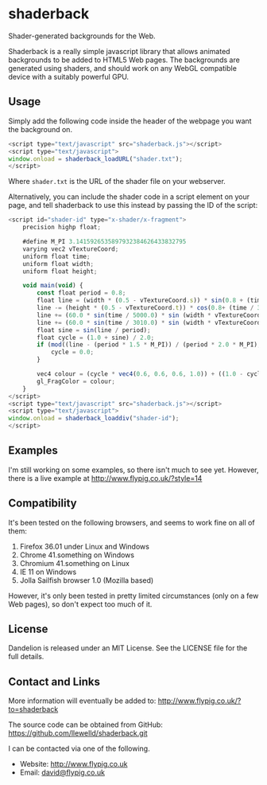 # shaderback
Shader-generated backgrounds for the Web.

Shaderback is a really simple javascript library that allows animated backgrounds to be added to HTML5 Web pages. The backgrounds are generated using shaders, and should work on any WebGL compatible device with a suitably powerful GPU.

## Usage

Simply add the following code inside the header of the webpage you want the background on.

```JavaScript
<script type="text/javascript" src="shaderback.js"></script>
<script type="text/javascript">
window.onload = shaderback_loadURL("shader.txt");
</script>
```

Where `shader.txt` is the URL of the shader file on your webserver.

Alternatively, you can include the shader code in a script element on your page, and tell shaderback to use this instead by passing the ID of the script:

```JavaScript
<script id="shader-id" type="x-shader/x-fragment">
	precision highp float;

	#define M_PI 3.1415926535897932384626433832795
	varying vec2 vTextureCoord;
	uniform float time;
	uniform float width;
	uniform float height;

	void main(void) {
		const float period = 0.8;
		float line = (width * (0.5 - vTextureCoord.s)) * sin(0.8 + (time / 30000.0));
		line -= (height * (0.5 - vTextureCoord.t)) * cos(0.8+ (time / 30000.0));
		line += (60.0 * sin(time / 5000.0) * sin (width * vTextureCoord.s / 401.0)) * (sin(time / 3500.0) * sin (width * vTextureCoord.s / 77.0));
		line += (60.0 * sin(time / 3010.0) * sin (width * vTextureCoord.s / 501.0)) * (sin(time / 4000.0) * sin (width * vTextureCoord.s / 53.0));
		float sine = sin(line / period);
		float cycle = (1.0 + sine) / 2.0;
		if (mod((line - (period * 1.5 * M_PI)) / (period * 2.0 * M_PI), 4.0) < 3.0) {
			cycle = 0.0;
		}

		vec4 colour = (cycle * vec4(0.6, 0.6, 0.6, 1.0)) + ((1.0 - cycle) * vec4(0.9, 0.9, 0.9, 1.0));
		gl_FragColor = colour;
	}
</script>
<script type="text/javascript" src="shaderback.js"></script>
<script type="text/javascript">
window.onload = shaderback_loaddiv("shader-id");
</script>
```

## Examples

I'm still working on some examples, so there isn't much to see yet. However, there is a live example at http://www.flypig.co.uk/?style=14

## Compatibility
It's been tested on the following browsers, and seems to work fine on all of them:

1. Firefox 36.01 under Linux and Windows
1. Chrome 41.something on Windows
1. Chromium 41.something on Linux
1. IE 11 on Windows
1. Jolla Sailfish browser 1.0 (Mozilla based) 

However, it's only been tested in pretty limited circumstances (only on a few Web pages), so don't expect too much of it.

## License

Dandelion is released under an MIT License. See the LICENSE file for the full details.

## Contact and Links

More information will eventually be added to: http://www.flypig.co.uk/?to=shaderback

The source code can be obtained from GitHub: https://github.com/llewelld/shaderback.git

I can be contacted via one of the following.

 * Website: http://www.flypig.co.uk
 * Email: david@flypig.co.uk

